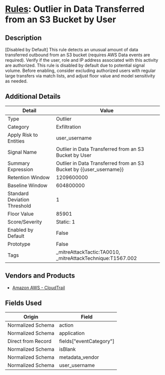 # [Rules](README.md): Outlier in Data Transferred from an S3 Bucket by User

## Description
[Disabled by Default] This rule detects an unusual amount of data transferred outbound from an S3 bucket (requires AWS Data events are required). Verify if the user, role and IP address associated with this activity are authorized. This rule is disabled by default due to potential signal volume. Before enabling, consider excluding authorized users with regular large transfers via match lists, and adjust floor value and model sensitivity as needed.

## Additional Details
|Detail|Value|
|----|----|
|Type|Outlier|
|Category|Exfiltration|
|Apply Risk to Entities|user_username|
|Signal Name|Outlier in Data Transferred from an S3 Bucket by User|
|Summary Expression|Outlier in Data Transferred from an S3 Bucket by {{user_username}}|
|Retention Window|1209600000|
|Baseline Window|604800000|
|Standard Deviation Threshold|1|
|Floor Value|85901|
|Score/Severity|Static: 1|
|Enabled by Default|False|
|Prototype|False|
|Tags|_mitreAttackTactic:TA0010, _mitreAttackTechnique:T1567.002|
## Vendors and Products
- [Amazon AWS - CloudTrail](../products/033624b0-218e-4dcb-b93f-0f1fb1806c56.md)


## Fields Used

|Origin|Field|
|----|----|
|Normalized Schema|action|
|Normalized Schema|application|
|Direct from Record|fields["eventCategory"]|
|Normalized Schema|isBlank|
|Normalized Schema|metadata_vendor|
|Normalized Schema|user_username|


